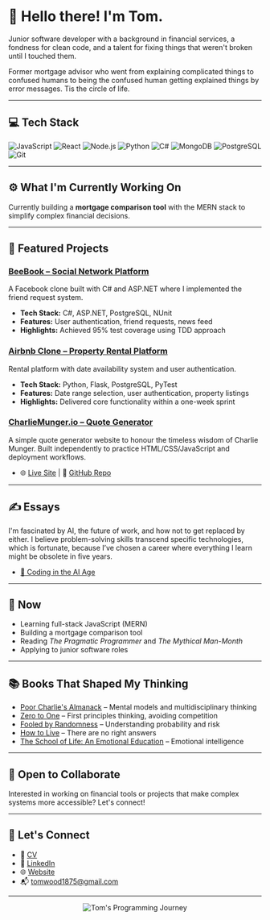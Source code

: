 # 👋 Hello there! I'm Tom.

Junior software developer with a background in financial services, a fondness for clean code, and a talent for fixing things that weren't broken until I touched them.

Former mortgage advisor who went from explaining complicated things to confused humans to being the confused human getting explained things by error messages. Tis the circle of life.

---

## 💻 Tech Stack

![JavaScript](https://img.shields.io/badge/-JavaScript-F7DF1E?style=flat-square&logo=javascript&logoColor=black)
![React](https://img.shields.io/badge/-React-61DAFB?style=flat-square&logo=react&logoColor=black)
![Node.js](https://img.shields.io/badge/-Node.js-339933?style=flat-square&logo=nodedotjs&logoColor=white)
![Python](https://img.shields.io/badge/-Python-3776AB?style=flat-square&logo=python&logoColor=white)
![C#](https://img.shields.io/badge/-C%23-239120?style=flat-square&logo=csharp&logoColor=white)
![MongoDB](https://img.shields.io/badge/-MongoDB-47A248?style=flat-square&logo=mongodb&logoColor=white)
![PostgreSQL](https://img.shields.io/badge/-PostgreSQL-336791?style=flat-square&logo=postgresql&logoColor=white)
![Git](https://img.shields.io/badge/-Git-F05032?style=flat-square&logo=git&logoColor=white)

---

## ⚙️ What I'm Currently Working On

Currently building a **mortgage comparison tool** with the MERN stack to simplify complex financial decisions.

---

## 🚀 Featured Projects

### [BeeBook – Social Network Platform](https://github.com/doowmot/beebook)
A Facebook clone built with C# and ASP.NET where I implemented the friend request system.
- **Tech Stack:** C#, ASP.NET, PostgreSQL, NUnit
- **Features:** User authentication, friend requests, news feed
- **Highlights:** Achieved 95% test coverage using TDD approach

### [Airbnb Clone – Property Rental Platform](https://github.com/doowmot/airbnb-clone)
Rental platform with date availability system and user authentication.
- **Tech Stack:** Python, Flask, PostgreSQL, PyTest
- **Features:** Date range selection, user authentication, property listings
- **Highlights:** Delivered core functionality within a one-week sprint

### [CharlieMunger.io – Quote Generator](https://www.charliemunger.io)
A simple quote generator website to honour the timeless wisdom of Charlie Munger. Built independently to practice HTML/CSS/JavaScript and deployment workflows.  
- 🌐 [Live Site](https://www.charliemunger.io) |  📂 [GitHub Repo](https://github.com/doowmot/charlie-munger-quote-generator)

---

## ✍️ Essays

I'm fascinated by AI, the future of work, and how not to get replaced by either. I believe problem-solving skills transcend specific technologies, which is fortunate, because I’ve chosen a career where everything I learn might be obsolete in five years.
- [📘 Coding in the AI Age](https://doowmot.com/ai)  

---

## 📆 Now

- Learning full-stack JavaScript (MERN)
- Building a mortgage comparison tool
- Reading *The Pragmatic Programmer* and *The Mythical Man-Month*
- Applying to junior software roles

---

## 📚 Books That Shaped My Thinking

- [Poor Charlie's Almanack](https://www.google.com/search?q=poor+charlie%27s+almanack+book) – Mental models and multidisciplinary thinking
- [Zero to One](https://www.google.com/search?q=zero+to+one+peter+thiel+book) – First principles thinking, avoiding competition
- [Fooled by Randomness](https://www.google.com/search?q=fooled+by+randomness+nassim+taleb+book) – Understanding probability and risk
- [How to Live](https://www.google.com/search?q=how+to+live+derek+sivers+book) – There are no right answers
- [The School of Life: An Emotional Education](https://www.google.com/search?q=the+school+of+life+an+emotional+education+book) – Emotional intelligence

---

## 🤝 Open to Collaborate

Interested in working on financial tools or projects that make complex systems more accessible? Let's connect!

---

## 🛜 Let's Connect

- 📄 [CV](https://drive.google.com/file/d/1daRZLhpyyvT9FskpCKbKd3shHYkFsH1E/view?usp=sharing)  
- 📎 [LinkedIn](https://www.linkedin.com/in/doowmot)
- 🌐 [Website](https://www.doowmot.com)
- 📬 tomwood1875@gmail.com

---

<p align="center">
  <img src="https://pbs.twimg.com/media/BoUn8iUIgAAq-CU.png" alt="Tom's Programming Journey"/>
</p>

